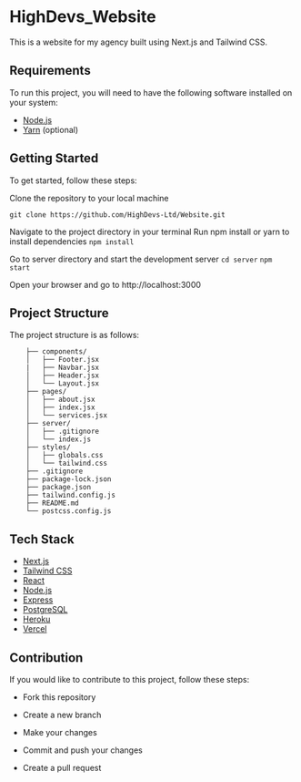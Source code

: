 # HighDevs_Website

This is a website for my agency built using Next.js and Tailwind CSS.

## Requirements

To run this project, you will need to have the following software installed on your system:

- [Node.js](https://nodejs.org/en/)
- [Yarn](https://yarnpkg.com/) (optional)

## Getting Started

To get started, follow these steps:

Clone the repository to your local machine

    git clone https://github.com/HighDevs-Ltd/Website.git

Navigate to the project directory in your terminal
Run npm install or yarn to install dependencies
    `npm install `

Go to server directory and start the development server
    `cd server`
    `npm start`
    
Open your browser and go to http://localhost:3000


## Project Structure

The project structure is as follows:
```
    ├── components/
    │   ├── Footer.jsx
    |   ├── Navbar.jsx
    │   ├── Header.jsx
    │   └── Layout.jsx
    ├── pages/
    │   ├── about.jsx
    │   ├── index.jsx
    │   └── services.jsx
    ├── server/
    │   ├── .gitignore
    │   └── index.js
    ├── styles/
    │   ├── globals.css
    │   └── tailwind.css
    ├── .gitignore
    ├── package-lock.json
    ├── package.json
    ├── tailwind.config.js
    ├── README.md
    └── postcss.config.js

```

## Tech Stack

- [Next.js](https://nextjs.org/)
- [Tailwind CSS](https://tailwindcss.com/)
- [React](https://reactjs.org/)
- [Node.js](https://nodejs.org/en/)
- [Express](https://expressjs.com/)
- [PostgreSQL](https://www.postgresql.org/)
- [Heroku](https://www.heroku.com/)
- [Vercel](https://vercel.com/)


## Contribution 

If you would like to contribute to this project, follow these steps:

* Fork this repository

* Create a new branch

* Make your changes

* Commit and push your changes

* Create a pull request



